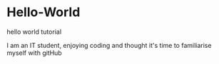 # Hello-World
hello world tutorial

I am an IT student, enjoying coding and thought it's time to familiarise myself with gitHub

